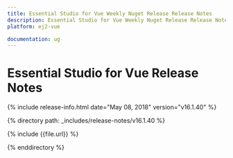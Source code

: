 ```yaml
---
title: Essential Studio for Vue Weekly Nuget Release Release Notes  
description: Essential Studio for Vue Weekly Nuget Release Release Notes  
platform: ej2-vue

documentation: ug
---
```


# Essential Studio for  Vue  Release Notes  

{% include release-info.html date="May 08, 2018"  version="v16.1.40" %} 

{% directory path: _includes/release-notes/v16.1.40 %}

{% include {{file.url}} %}

{% enddirectory %}
